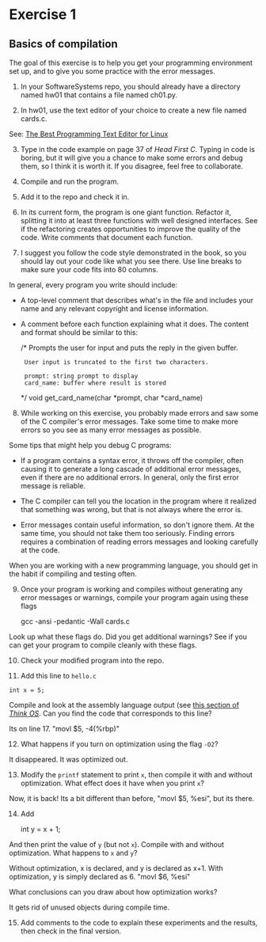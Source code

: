 # Exercise 1
## Basics of compilation

The goal of this exercise is to help you get your programming environment
set up, and to give you some practice with the error messages.

1.  In your SoftwareSystems repo, you should already have a directory
named hw01 that contains a file named ch01.py.

2.  In hw01, use the text editor of your choice to create a new file
named cards.c.

See: [The Best Programming Text Editor for
Linux](http://lifehacker.com/5911460/the-best-programming-text-editor-for-linux)

3.  Type in the code example on page 37 of *Head First C*.  Typing in
code is boring, but it will give you a chance to make some errors and
debug them, so I think it is worth it.  If you disagree, feel free to
collaborate.

4. Compile and run the program.

5. Add it to the repo and check it in.

6. In its current form, the program is one giant function.  Refactor
it, splitting it into at least three functions with well designed
interfaces.  See if the refactoring creates opportunities to improve
the quality of the code.  Write comments that document each function.

7. I suggest you follow the code style demonstrated in the book,
so you should lay out your code like what you see there.  Use line
breaks to make sure your code fits into 80 columns.

In general, every program you write should include:

* A top-level comment that describes what's in the file and includes
   your name and any relevant copyright and license information.

* A comment before each function explaining what it does.  The content
   and format should be similar to this:

    /* Prompts the user for input and puts the reply in the given buffer.

       User input is truncated to the first two characters.

       prompt: string prompt to display
       card_name: buffer where result is stored
    */
    void get_card_name(char *prompt, char *card_name)

8. While working on this exercise, you probably made errors and saw
some of the C compiler's error messages.  Take some time to make more
errors so you see as many error messages as possible.

Some tips that might help you debug C programs:

*  If a program contains a syntax error, it throws off the compiler,
   often causing it to generate a long cascade of additional error
   messages, even if there are no additional errors.  In general, only
   the first error message is reliable.

*  The C compiler can tell you the location in the program where it
   realized that something was wrong, but that is not always where the
   error is.

*  Error messages contain useful information, so don't ignore them.  At
   the same time, you should not take them too seriously.  Finding
   errors requires a combination of reading errors messages and
   looking carefully at the code.

When you are working with a new programming language, you should get
in the habit if compiling and testing often.


9. Once your program is working and compiles without generating any
error messages or warnings, compile your program again using these
flags

    gcc -ansi -pedantic -Wall cards.c

Look up what these flags do.  Did you get additional warnings?  See if
you can get your program to compile cleanly with these flags.

10.  Check your modified program into the repo.

11.  Add this line to `hello.c`

    int x = 5;

Compile and look at the assembly language output (see [this section of
*Think OS*](http://greenteapress.com/thinkos/html/thinkos002.html#toc8).
Can you find the code that corresponds to this line?

Its on line 17. "movl  $5, -4(%rbp)"


12. What happens if you turn on optimization using the flag `-O2`?

It disappeared. It was optimized out. 

13. Modify the `printf` statement to print `x`, then compile it with and
without optimization.  What effect does it have when you print `x`?

Now, it is back! Its a bit different than before,
"movl $5, %esi", but its there.

14. Add

    int y = x + 1;

And then print the value of `y` (but not `x`).  Compile with and without
optimization.  What happens to `x` and `y`?

Without optimization, x is declared, and y is 
declared as x+1. With optimization, y is simply declared as 6. "movl $6, %esi"

What conclusions can you draw about how optimization works?

It gets rid of unused objects during compile time.

15. Add comments to the code to explain these experiments and the results,
then check in the final version.